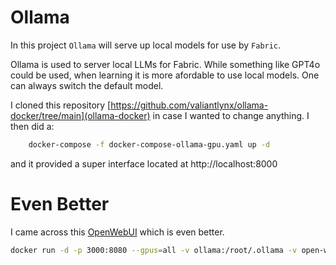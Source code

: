 # Ollama

In this project `Ollama` will serve up local models for use by `Fabric`.


Ollama is used to server local LLMs for Fabric. While something like GPT4o could be used, when learning it is more afordable to use local models.  One can always switch the default model.


I cloned this repository [https://github.com/valiantlynx/ollama-docker/tree/main](ollama-docker) in case I wanted to change anything.  I then did a:

```.bash
    docker-compose -f docker-compose-ollama-gpu.yaml up -d

```

and it provided a super interface located at http://localhost:8000


# Even Better

I came across this [OpenWebUI](https://github.com/open-webui/open-webui) which is even better.  

```.bash
docker run -d -p 3000:8080 --gpus=all -v ollama:/root/.ollama -v open-webui:/app/backend/data --name open-webui --restart always ghcr.io/open-webui/open-webui:ollama

```
